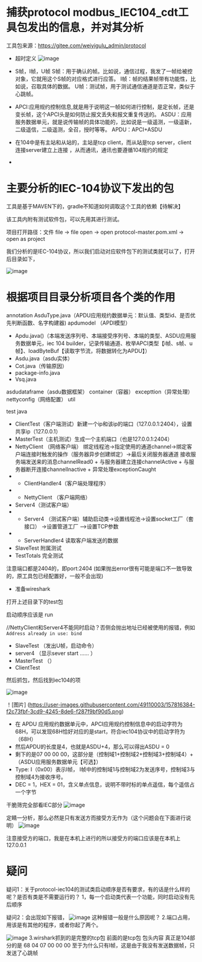 # 捕获protocol modbus_IEC104_cdt工具包发出的信息，并对其分析

工具包来源：https://gitee.com/weiyigulu_admin/protocol
- 超时定义
![image](https://user-images.githubusercontent.com/49110003/158120738-e7695e4d-ede5-4ead-b138-f21f1c2b9d55.png)
- S帧，I帧，U帧
S帧：用于确认的帧。比如说，通信过程，我发了一帧给被控对象，它就用这个S帧的对应格式进行应答。
I帧：帧的结果帧带有功能性，比如说，召取具体的数据。
U帧：测试帧，用于测试通信通道是否正常，类似于心跳帧。

- APCI:应用规约控制信息,就是用于说明这一帧如何进行控制，是定长帧，还是变长帧，这个APCI头是如何防止报文丢失和报文重复传送的。
ASDU：应用服务数据单元，就是说传输帧的具体功能的，比如说是一级遥测，一级遥新，二级遥信，二级遥测，全召，授时等等。
APDU：APCI+ASDU

- 在104中是有主站和从站的，主站是tcp client，而从站是tcp server，client连接server建立上连接 ，从而通讯，通讯也要遵循104规约的规定
-  
# 主要分析的IEC-104协议下发出的包
工具是基于MAVEN下的，gradle不知道如何调取这个工具的依赖【待解决】

该工具内附有测试软件包，可以先用其进行测试。

项目打开路径：文件 file -> file open -> open protocol-master.pom.xml -> open as project

我们分析的是IEC-104协议，所以我们启动对应软件包下的测试类就可以了，打开后目录如下，

![image](https://user-images.githubusercontent.com/49110003/157814076-a1d7763f-2595-4aab-b672-fff679b276ab.png)

# 根据项目目录分析项目各个类的作用

annotation
AsduType.java（APDU应用规约数据单元：默认值、类型id、是否优先判断函数、名字构建器)
apdumodel （APDI模型）
- Apdu.java()（本端发送序列号、本端接受序列号、本端的类型、ASDU应用服务数据单元，iec 104 builder，记录传输通道、枚举APCI类型【i帧、s帧、u帧】、loadByteBuf【读取字节流，将数据转化为APDU】）
- Asdu.java（asdu实体）
- Cot.java（传输原因）
- package-info.java
- Vsq.java

asdudataframe（asdu数据框架）
container（容器）
excepttion（异常处理）
nettyconfig（网络配置）
util

test
java
- ClientTest（客户端测试）新建一个ip和该ip的端口（127.0.0.1:2404），设置共享ip（127.0.0.1）
- MasterTest（主机测试）生成一个主机端口（也是127.0.0.1:2404）
- NettyClient （网络客户端） 绑定线程池->指定使用的通道channel->绑定客户端连接时触发的操作（服务器异步创建绑定）->最后关闭服务器通道
接收服务端发送来的消息channelRead0 + 与服务器建立连接channelActive + 与服务器断开连接channelInactive + 异常处理exceptionCaught
- - ClientHandler4（客户端处理程序）
- - NettyClient （客户端网络）
- Server4（测试客户端）
- - Server4 （测试客户端）辅助启动类->设置线程池->设置socket工厂（套接口） ->设置管道工厂 —>设置TCP参数
- - ServerHandler4 读取客户端发送的数据
- SlaveTest 附属测试
- TestTotals 完全测试
            

注意端口都是2404的，即port:2404
(如果抛出error很有可能是端口不一致导致的，原工具包已经配置好，一般不会出现)

- 准备wireshark

打开上述目录下的test包

启动顺序应该是
run

//NettyClient和Server4不能同时启动？否侧会抛出地址已经被使用的报错，例如`Address already in use: bind`
- SlaveTest （发出U帧，启动命令）
- server4 （显示sever start ...... ）
- MasterTest （）
- ClientTest

然后抓包，然后找到iec104的项

![image](https://user-images.githubusercontent.com/49110003/157815696-01e4c7f0-a01e-4818-b6f2-0e3b2b38251a.png)

！[图片] (https://user-images.githubusercontent.com/49110003/157816384-f2c73fbf-3cd9-4245-8de6-f287f9bf90d5.png)

- 在 APDU 应用规约数据单元中，APCI应用规约控制信息中的启动字符为68H，可以发现68H恰好对应的是start，符合iec104协议中的启动字符为（68H）
- 然后APDU的长度是4，也就是ASDU+4，那么可以得出ASDU = 0
- 剩下的是07 00 00 00，这部分是（控制域1+控制域2+控制域3+控制域4）+（ASDU应用服务数据单元【可选】）
- Type: I（0x00）表示I帧， I帧中的控制域1与控制域2为发送序号，控制域3与控制域4为接收序号。
- DEC = 1，HEX = 01，含义单点信息，说明不带时标的单点遥信，每个遥信占一个字节

干脆筛完全部看IEC部分
![image](https://user-images.githubusercontent.com/49110003/157819171-d968dbd7-56c0-4d61-a61e-90d7818acbd7.png)

定睛一分析，那么必然是只有发送方而接受方无作为（这个问题会在下面进行说明）
![image](https://user-images.githubusercontent.com/49110003/157819533-6b0a8397-5bec-4cf9-8202-acd70d31508c.png)

注意接受方的端口，我是在本机上进行的所以接受方的端口应该是在本机上127.0.0.1

# 疑问
疑问1：关于protocol-iec104的测试类启动顺序是否有要求，有的话是什么样的呢？是否有类是不需要运行的？
1，每一个启动类代表一个功能，同时启动没有先后顺序

疑问2：会出现如下报错，
![image](https://user-images.githubusercontent.com/49110003/158125969-246f269c-fd69-4564-968d-8d21dc039f50.png)
这种报错一般是什么原因呢？
2.端口占用，用该是有其他的程序，或者你起了两个。

![image](https://user-images.githubusercontent.com/49110003/158126871-968f1931-8c6a-4448-81a0-4f0ad731b381.png)
3.wirshark抓到的是完整的tcp包  前面的是tcp包 包头内容  真正是104部分的是 68 04 07 00 00 00
至于为什么只有I帧，这是由于我没有发送数据帧，只发送了心跳帧
